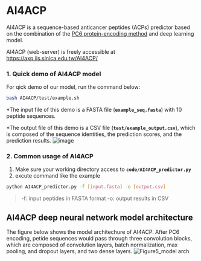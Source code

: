 # AI4ACP
AI4ACP is a sequence-based anticancer peptides (ACPs) predictor based on the combination of the [PC6 protein-encoding method](https://github.com/LinTzuTang/PC6-protein-encoding-method "link") and deep learning model.

AI4ACP (web-server) is freely accessible at <https://axp.iis.sinica.edu.tw/AI4ACP/>

### 1. Quick demo of AI4ACP model
For qick demo of our model, run the command below:

``` bash
bash AI4ACP/test/example.sh
```
  *The input file of this demo is a FASTA file (__`example_seq.fasta`__) with 10 peptide sequences.
  
  *The output file of this demo is a CSV file (__`test/example_output.csv`__), which is composed of the sequence identities, the prediction scores, and the prediction results.
  ![image](https://user-images.githubusercontent.com/68101604/133358145-81aab6b1-de06-4675-acd9-68736eb35aa2.png)

  

### 2. Common usage of AI4ACP
  1. Make sure your working directory access to __`code/AI4ACP_predictor.py`__
  2. excute command like the example
  ``` bash
  python AI4ACP_predictor.py -f [input.fasta] -o [output.csv]
  ```
  > -f: input peptides in FASTA format
  > -o: output results in CSV

## AI4ACP deep neural network model architecture
The figure below shows the model architechure of AI4ACP. After PC6 encoding, petide sequences would pass through three convolution blocks, which are composed of convolution layers, batch normalization, max pooling, and dropout layers, and two dense layers.
![Figure5_model arch](https://user-images.githubusercontent.com/68101604/133357566-1a2d9874-6b9a-4f27-88b1-f01df278d0f2.jpg)
